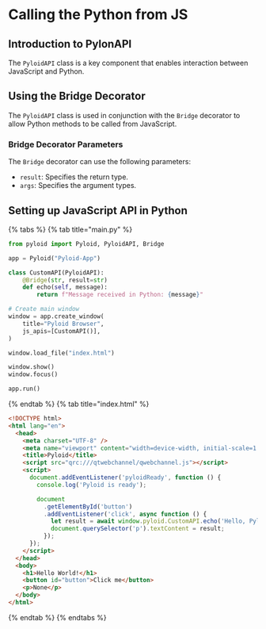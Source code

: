 # Calling the Python from JS

## Introduction to PylonAPI

The `PyloidAPI` class is a key component that enables interaction between JavaScript and Python.

## Using the Bridge Decorator

The `PyloidAPI` class is used in conjunction with the `Bridge` decorator to allow Python methods to be called from JavaScript.

### Bridge Decorator Parameters

The `Bridge` decorator can use the following parameters:

- `result`: Specifies the return type.
- `args`: Specifies the argument types.

## Setting up JavaScript API in Python

{% tabs %}
{% tab title="main.py" %}

```python
from pyloid import Pyloid, PyloidAPI, Bridge

app = Pyloid("Pyloid-App")

class CustomAPI(PyloidAPI):
    @Bridge(str, result=str)
    def echo(self, message):
        return f"Message received in Python: {message}"

# Create main window
window = app.create_window(
    title="Pyloid Browser",
    js_apis=[CustomAPI()],
)

window.load_file("index.html")

window.show()
window.focus()

app.run()
```

{% endtab %}
{% tab title="index.html" %}

```html
<!DOCTYPE html>
<html lang="en">
  <head>
    <meta charset="UTF-8" />
    <meta name="viewport" content="width=device-width, initial-scale=1.0" />
    <title>Pyloid</title>
    <script src="qrc:///qtwebchannel/qwebchannel.js"></script>
    <script>
      document.addEventListener('pyloidReady', function () {
        console.log('Pyloid is ready');

        document
          .getElementById('button')
          .addEventListener('click', async function () {
            let result = await window.pyloid.CustomAPI.echo('Hello, Pyloid!');
            document.querySelector('p').textContent = result;
          });
      });
    </script>
  </head>
  <body>
    <h1>Hello World!</h1>
    <button id="button">Click me</button>
    <p>None</p>
  </body>
</html>
```

{% endtab %}
{% endtabs %}
